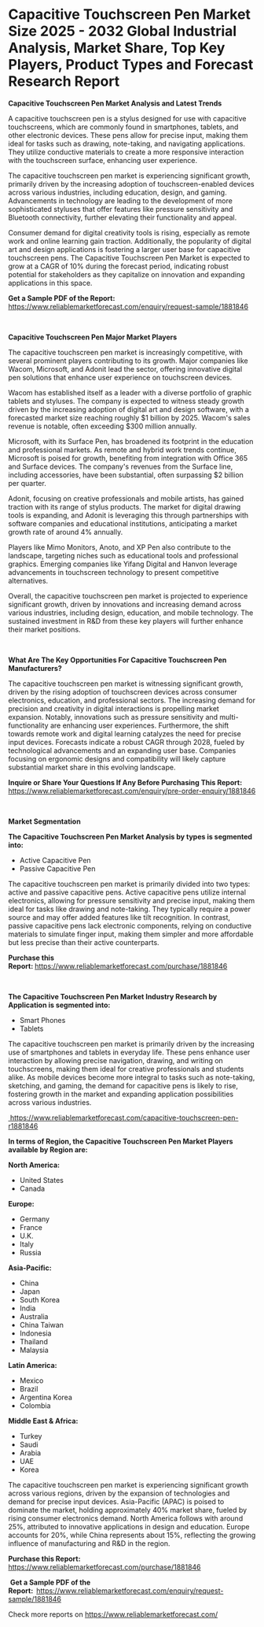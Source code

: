 <p><h1>Capacitive Touchscreen Pen Market Size 2025 - 2032 Global Industrial Analysis, Market Share, Top Key Players, Product Types and Forecast Research Report</h1></p><p><strong>Capacitive Touchscreen Pen Market Analysis and Latest Trends</strong></p>
<p><p>A capacitive touchscreen pen is a stylus designed for use with capacitive touchscreens, which are commonly found in smartphones, tablets, and other electronic devices. These pens allow for precise input, making them ideal for tasks such as drawing, note-taking, and navigating applications. They utilize conductive materials to create a more responsive interaction with the touchscreen surface, enhancing user experience.</p><p>The capacitive touchscreen pen market is experiencing significant growth, primarily driven by the increasing adoption of touchscreen-enabled devices across various industries, including education, design, and gaming. Advancements in technology are leading to the development of more sophisticated styluses that offer features like pressure sensitivity and Bluetooth connectivity, further elevating their functionality and appeal. </p><p>Consumer demand for digital creativity tools is rising, especially as remote work and online learning gain traction. Additionally, the popularity of digital art and design applications is fostering a larger user base for capacitive touchscreen pens. The Capacitive Touchscreen Pen Market is expected to grow at a CAGR of 10% during the forecast period, indicating robust potential for stakeholders as they capitalize on innovation and expanding applications in this space.</p></p>
<p><strong>Get a Sample PDF of the Report:&nbsp;</strong> <a href="https://www.reliablemarketforecast.com/enquiry/request-sample/1881846?utm_campaign=2513&utm_medium=2&utm_source=Github&utm_content=ia&utm_term=11022025&utm_id=capacitive-touchscreen-pen">https://www.reliablemarketforecast.com/enquiry/request-sample/1881846</a></p>
<p>&nbsp;</p>
<p><strong>Capacitive Touchscreen Pen Major Market Players</strong></p>
<p><p>The capacitive touchscreen pen market is increasingly competitive, with several prominent players contributing to its growth. Major companies like Wacom, Microsoft, and Adonit lead the sector, offering innovative digital pen solutions that enhance user experience on touchscreen devices.</p><p>Wacom has established itself as a leader with a diverse portfolio of graphic tablets and styluses. The company is expected to witness steady growth driven by the increasing adoption of digital art and design software, with a forecasted market size reaching roughly $1 billion by 2025. Wacom's sales revenue is notable, often exceeding $300 million annually.</p><p>Microsoft, with its Surface Pen, has broadened its footprint in the education and professional markets. As remote and hybrid work trends continue, Microsoft is poised for growth, benefiting from integration with Office 365 and Surface devices. The company's revenues from the Surface line, including accessories, have been substantial, often surpassing $2 billion per quarter.</p><p>Adonit, focusing on creative professionals and mobile artists, has gained traction with its range of stylus products. The market for digital drawing tools is expanding, and Adonit is leveraging this through partnerships with software companies and educational institutions, anticipating a market growth rate of around 4% annually.</p><p>Players like Mimo Monitors, Anoto, and XP Pen also contribute to the landscape, targeting niches such as educational tools and professional graphics. Emerging companies like Yifang Digital and Hanvon leverage advancements in touchscreen technology to present competitive alternatives.</p><p>Overall, the capacitive touchscreen pen market is projected to experience significant growth, driven by innovations and increasing demand across various industries, including design, education, and mobile technology. The sustained investment in R&D from these key players will further enhance their market positions.</p></p>
<p>&nbsp;</p>
<p><strong>What Are The Key Opportunities For Capacitive Touchscreen Pen Manufacturers?</strong></p>
<p><p>The capacitive touchscreen pen market is witnessing significant growth, driven by the rising adoption of touchscreen devices across consumer electronics, education, and professional sectors. The increasing demand for precision and creativity in digital interactions is propelling market expansion. Notably, innovations such as pressure sensitivity and multi-functionality are enhancing user experiences. Furthermore, the shift towards remote work and digital learning catalyzes the need for precise input devices. Forecasts indicate a robust CAGR through 2028, fueled by technological advancements and an expanding user base. Companies focusing on ergonomic designs and compatibility will likely capture substantial market share in this evolving landscape.</p></p>
<p><strong>Inquire or Share Your Questions If Any Before Purchasing This Report:</strong> <a href="https://www.reliablemarketforecast.com/enquiry/pre-order-enquiry/1881846?utm_campaign=2513&utm_medium=2&utm_source=Github&utm_content=ia&utm_term=11022025&utm_id=capacitive-touchscreen-pen">https://www.reliablemarketforecast.com/enquiry/pre-order-enquiry/1881846</a></p>
<p>&nbsp;</p>
<p><strong>Market Segmentation</strong></p>
<p><strong>The Capacitive Touchscreen Pen Market Analysis by types is segmented into:</strong></p>
<p><ul><li>Active Capacitive Pen</li><li>Passive Capacitive Pen</li></ul></p>
<p><p>The capacitive touchscreen pen market is primarily divided into two types: active and passive capacitive pens. Active capacitive pens utilize internal electronics, allowing for pressure sensitivity and precise input, making them ideal for tasks like drawing and note-taking. They typically require a power source and may offer added features like tilt recognition. In contrast, passive capacitive pens lack electronic components, relying on conductive materials to simulate finger input, making them simpler and more affordable but less precise than their active counterparts.</p></p>
<p><strong>Purchase this Report:&nbsp;</strong><a href="https://www.reliablemarketforecast.com/purchase/1881846?utm_campaign=2513&utm_medium=2&utm_source=Github&utm_content=ia&utm_term=11022025&utm_id=capacitive-touchscreen-pen">https://www.reliablemarketforecast.com/purchase/1881846</a></p>
<p>&nbsp;</p>
<p><strong>The Capacitive Touchscreen Pen Market Industry Research by Application is segmented into:</strong></p>
<p><ul><li>Smart Phones</li><li>Tablets</li></ul></p>
<p><p>The capacitive touchscreen pen market is primarily driven by the increasing use of smartphones and tablets in everyday life. These pens enhance user interaction by allowing precise navigation, drawing, and writing on touchscreens, making them ideal for creative professionals and students alike. As mobile devices become more integral to tasks such as note-taking, sketching, and gaming, the demand for capacitive pens is likely to rise, fostering growth in the market and expanding application possibilities across various industries.</p></p>
<p><a href="https://www.reliablemarketforecast.com/capacitive-touchscreen-pen-r1881846?utm_campaign=2513&utm_medium=2&utm_source=Github&utm_content=ia&utm_term=11022025&utm_id=capacitive-touchscreen-pen">&nbsp;https://www.reliablemarketforecast.com/capacitive-touchscreen-pen-r1881846</a></p>
<p><strong>In terms of Region, the Capacitive Touchscreen Pen Market Players available by Region are:</strong></p>
<p>
    <p> <strong> North America: </strong>
        <ul>
            <li>United States</li>
            <li>Canada</li>
        </ul>
        </p> 
    <p> <strong> Europe: </strong>
        <ul>
            <li>Germany</li>
            <li>France</li>
            <li>U.K.</li>
            <li>Italy</li>
            <li>Russia</li>
        </ul>
        </p> 
    <p> <strong> Asia-Pacific: </strong>
        <ul>
            <li>China</li>
            <li>Japan</li>
            <li>South Korea</li>
            <li>India</li>
            <li>Australia</li>
            <li>China Taiwan</li>
            <li>Indonesia</li>
            <li>Thailand</li>
            <li>Malaysia</li>
        </ul>
        </p> 
    <p> <strong> Latin America: </strong>
        <ul>
            <li>Mexico</li>
            <li>Brazil</li>
            <li>Argentina Korea</li>
            <li>Colombia</li>
        </ul>
        </p> 
    <p> <strong> Middle East & Africa: </strong>
        <ul>
            <li>Turkey</li>
            <li>Saudi</li>
            <li>Arabia</li>
            <li>UAE</li>
            <li>Korea</li>
        </ul>
    </p>
    </p>
<p><p>The capacitive touchscreen pen market is experiencing significant growth across various regions, driven by the expansion of technologies and demand for precise input devices. Asia-Pacific (APAC) is poised to dominate the market, holding approximately 40% market share, fueled by rising consumer electronics demand. North America follows with around 25%, attributed to innovative applications in design and education. Europe accounts for 20%, while China represents about 15%, reflecting the growing influence of manufacturing and R&D in the region.</p></p>
<p><strong>Purchase this Report: </strong><a href="https://www.reliablemarketforecast.com/purchase/1881846?utm_campaign=2513&utm_medium=2&utm_source=Github&utm_content=ia&utm_term=11022025&utm_id=capacitive-touchscreen-pen">https://www.reliablemarketforecast.com/purchase/1881846</a></p>
<p>&nbsp;<strong>Get a Sample PDF of the Report:&nbsp;&nbsp;</strong><a href="https://www.reliablemarketforecast.com/enquiry/request-sample/1881846?utm_campaign=2513&utm_medium=2&utm_source=Github&utm_content=ia&utm_term=11022025&utm_id=capacitive-touchscreen-pen">https://www.reliablemarketforecast.com/enquiry/request-sample/1881846</a></p>
<p><strong></strong></p>
<p>Check more reports on <a href="https://www.reliablemarketforecast.com/?utm_campaign=2513&utm_medium=2&utm_source=Github&utm_content=ia&utm_term=11022025&utm_id=capacitive-touchscreen-pen">https://www.reliablemarketforecast.com/</a></p>